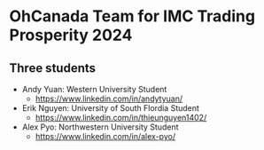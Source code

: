 # OhCanada Team for IMC Trading Prosperity 2024

## Three students

- Andy Yuan: Western University Student
  - https://www.linkedin.com/in/andytyuan/
- Erik Nguyen: University of South Flordia Student
  - https://www.linkedin.com/in/thieunguyen1402/
- Alex Pyo: Northwestern University Student
  - https://www.linkedin.com/in/alex-pyo/
